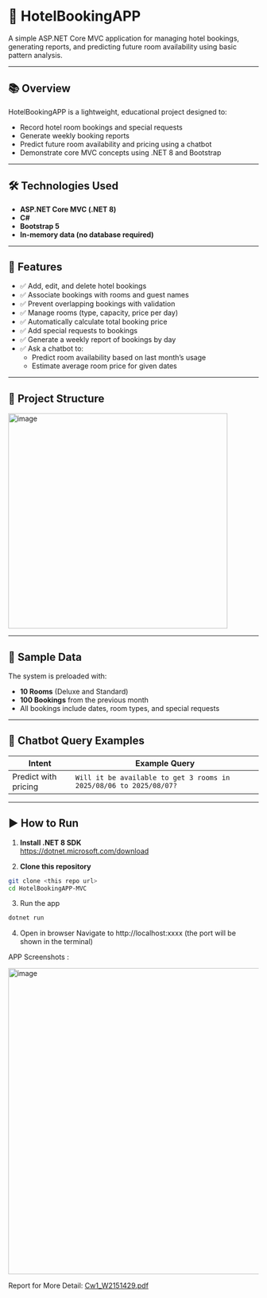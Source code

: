 # 🏨 HotelBookingAPP

A simple ASP.NET Core MVC application for managing hotel bookings, generating reports, and predicting future room availability using basic pattern analysis.

---

## 📚 Overview

HotelBookingAPP is a lightweight, educational project designed to:
- Record hotel room bookings and special requests
- Generate weekly booking reports
- Predict future room availability and pricing using a chatbot
- Demonstrate core MVC concepts using .NET 8 and Bootstrap

---

## 🛠️ Technologies Used

- **ASP.NET Core MVC (.NET 8)**
- **C#**
- **Bootstrap 5**
- **In-memory data (no database required)**

---

## 🚀 Features

- ✅ Add, edit, and delete hotel bookings
- ✅ Associate bookings with rooms and guest names
- ✅ Prevent overlapping bookings with validation
- ✅ Manage rooms (type, capacity, price per day)
- ✅ Automatically calculate total booking price
- ✅ Add special requests to bookings
- ✅ Generate a weekly report of bookings by day
- ✅ Ask a chatbot to:
  - Predict room availability based on last month’s usage
  - Estimate average room price for given dates

---

## 📂 Project Structure

<img width="441" height="433" alt="image" src="https://github.com/user-attachments/assets/acf8137c-40d6-469a-bb67-df12373750ab" />


---

## 🧪 Sample Data

The system is preloaded with:
- **10 Rooms** (Deluxe and Standard)
- **100 Bookings** from the previous month
- All bookings include dates, room types, and special requests

---

## 💬 Chatbot Query Examples

| Intent | Example Query |
|--------|----------------|
| Predict with pricing | `Will it be available to get 3 rooms in 2025/08/06 to 2025/08/07?` |

---

## ▶️ How to Run

1. **Install .NET 8 SDK**  
   https://dotnet.microsoft.com/download

2. **Clone this repository**

```bash
git clone <this repo url>
cd HotelBookingAPP-MVC
```
3. Run the app

```bash
dotnet run
```

4. Open in browser
Navigate to http://localhost:xxxx (the port will be shown in the terminal)

APP Screenshots : 

<img width="1411" height="616" alt="image" src="https://github.com/user-attachments/assets/d3e9106b-704a-4075-ad06-7c028fa361d5" />
 
Report for More Detail:  [Cw1_W2151429.pdf](https://github.com/user-attachments/files/21330719/Cw1_W2151429.pdf)


